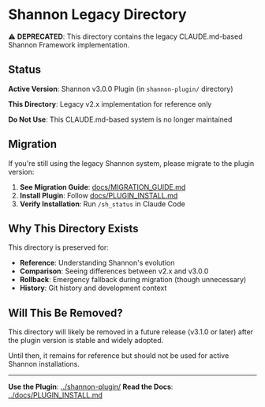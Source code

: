 # Shannon Legacy Directory

⚠️ **DEPRECATED**: This directory contains the legacy CLAUDE.md-based Shannon Framework implementation.

## Status

**Active Version**: Shannon v3.0.0 Plugin (in `shannon-plugin/` directory)

**This Directory**: Legacy v2.x implementation for reference only

**Do Not Use**: This CLAUDE.md-based system is no longer maintained

## Migration

If you're still using the legacy Shannon system, please migrate to the plugin version:

1. **See Migration Guide**: [docs/MIGRATION_GUIDE.md](../docs/MIGRATION_GUIDE.md)
2. **Install Plugin**: Follow [docs/PLUGIN_INSTALL.md](../docs/PLUGIN_INSTALL.md)
3. **Verify Installation**: Run `/sh_status` in Claude Code

## Why This Directory Exists

This directory is preserved for:
- **Reference**: Understanding Shannon's evolution
- **Comparison**: Seeing differences between v2.x and v3.0.0
- **Rollback**: Emergency fallback during migration (though unnecessary)
- **History**: Git history and development context

## Will This Be Removed?

This directory will likely be removed in a future release (v3.1.0 or later) after the plugin version is stable and widely adopted.

Until then, it remains for reference but should not be used for active Shannon installations.

---

**Use the Plugin**: [../shannon-plugin/](../shannon-plugin/)
**Read the Docs**: [../docs/PLUGIN_INSTALL.md](../docs/PLUGIN_INSTALL.md)
